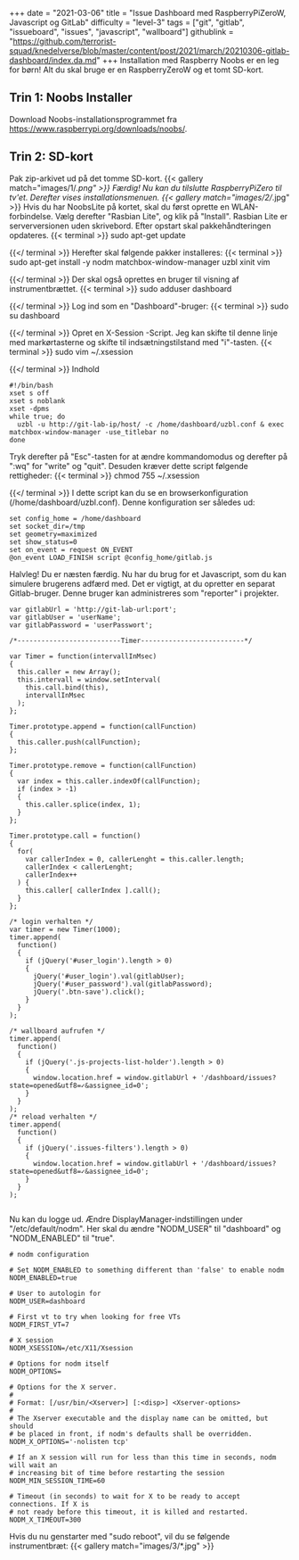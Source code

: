 +++
date = "2021-03-06"
title = "Issue Dashboard med RaspberryPiZeroW, Javascript og GitLab"
difficulty = "level-3"
tags = ["git", "gitlab", "issueboard", "issues", "javascript", "wallboard"]
githublink = "https://github.com/terrorist-squad/knedelverse/blob/master/content/post/2021/march/20210306-gitlab-dashboard/index.da.md"
+++
Installation med Raspberry Noobs er en leg for børn! Alt du skal bruge er en RaspberryZeroW og et tomt SD-kort.
## Trin 1: Noobs Installer
Download Noobs-installationsprogrammet fra https://www.raspberrypi.org/downloads/noobs/.
## Trin 2: SD-kort
Pak zip-arkivet ud på det tomme SD-kort.
{{< gallery match="images/1/*.png" >}}
Færdig! Nu kan du tilslutte RaspberryPiZero til tv'et. Derefter vises installationsmenuen.
{{< gallery match="images/2/*.jpg" >}}
Hvis du har NoobsLite på kortet, skal du først oprette en WLAN-forbindelse. Vælg derefter "Rasbian Lite", og klik på "Install". Rasbian Lite er serverversionen uden skrivebord. Efter opstart skal pakkehåndteringen opdateres.
{{< terminal >}}
sudo apt-get update

{{</ terminal >}}
Herefter skal følgende pakker installeres:
{{< terminal >}}
sudo apt-get install -y nodm matchbox-window-manager uzbl xinit vim

{{</ terminal >}}
Der skal også oprettes en bruger til visning af instrumentbrættet.
{{< terminal >}}
sudo adduser dashboard

{{</ terminal >}}
Log ind som en "Dashboard"-bruger:
{{< terminal >}}
sudo su dashboard

{{</ terminal >}}
Opret en X-Session -Script. Jeg kan skifte til denne linje med markørtasterne og skifte til indsætningstilstand med "i"-tasten.
{{< terminal >}}
sudo vim ~/.xsession

{{</ terminal >}}
Indhold
```
#!/bin/bash 
xset s off 
xset s noblank 
xset -dpms 
while true; do 
  uzbl -u http://git-lab-ip/host/ -c /home/dashboard/uzbl.conf & exec matchbox-window-manager -use_titlebar no
done

```
Tryk derefter på "Esc"-tasten for at ændre kommandomodus og derefter på ":wq" for "write" og "quit". Desuden kræver dette script følgende rettigheder:
{{< terminal >}}
chmod 755 ~/.xsession

{{</ terminal >}}
I dette script kan du se en browserkonfiguration (/home/dashboard/uzbl.conf). Denne konfiguration ser således ud:
```
set config_home = /home/dashboard 
set socket_dir=/tmp 
set geometry=maximized 
set show_status=0 
set on_event = request ON_EVENT 
@on_event LOAD_FINISH script @config_home/gitlab.js

```
Halvleg! Du er næsten færdig. Nu har du brug for et Javascript, som du kan simulere brugerens adfærd med. Det er vigtigt, at du opretter en separat Gitlab-bruger. Denne bruger kan administreres som "reporter" i projekter.
```
var gitlabUrl = 'http://git-lab-url:port';
var gitlabUser = 'userName';
var gitlabPassword = 'userPasswort';

/*--------------------------Timer--------------------------*/

var Timer = function(intervallInMsec)
{
  this.caller = new Array();
  this.intervall = window.setInterval(
    this.call.bind(this),
    intervallInMsec
  );
};

Timer.prototype.append = function(callFunction)
{
  this.caller.push(callFunction);
};

Timer.prototype.remove = function(callFunction)
{
  var index = this.caller.indexOf(callFunction);
  if (index > -1) 
  {
    this.caller.splice(index, 1);
  }
};

Timer.prototype.call = function()
{
  for(
    var callerIndex = 0, callerLenght = this.caller.length;
    callerIndex < callerLenght;
    callerIndex++
  ) {
    this.caller[ callerIndex ].call();
  }
};

/* login verhalten */
var timer = new Timer(1000);
timer.append(
  function()
  {
    if (jQuery('#user_login').length > 0)
    {
      jQuery('#user_login').val(gitlabUser);
      jQuery('#user_password').val(gitlabPassword);
      jQuery('.btn-save').click();
    }
  }
);

/* wallboard aufrufen */
timer.append(
  function()
  {
    if (jQuery('.js-projects-list-holder').length > 0)
    {
      window.location.href = window.gitlabUrl + '/dashboard/issues?state=opened&utf8=✓&assignee_id=0';
    }
  }
);
/* reload verhalten */
timer.append(
  function()
  {
    if (jQuery('.issues-filters').length > 0)
    {
      window.location.href = window.gitlabUrl + '/dashboard/issues?state=opened&utf8=✓&assignee_id=0';
    }
  }
);


```
Nu kan du logge ud. Ændre DisplayManager-indstillingen under "/etc/default/nodm". Her skal du ændre "NODM_USER" til "dashboard" og "NODM_ENABLED" til "true".
```
# nodm configuration

# Set NODM_ENABLED to something different than 'false' to enable nodm
NODM_ENABLED=true

# User to autologin for
NODM_USER=dashboard

# First vt to try when looking for free VTs
NODM_FIRST_VT=7

# X session
NODM_XSESSION=/etc/X11/Xsession

# Options for nodm itself
NODM_OPTIONS=

# Options for the X server.
#
# Format: [/usr/bin/<Xserver>] [:<disp>] <Xserver-options>
#
# The Xserver executable and the display name can be omitted, but should
# be placed in front, if nodm's defaults shall be overridden.
NODM_X_OPTIONS='-nolisten tcp'

# If an X session will run for less than this time in seconds, nodm will wait an
# increasing bit of time before restarting the session
NODM_MIN_SESSION_TIME=60

# Timeout (in seconds) to wait for X to be ready to accept connections. If X is
# not ready before this timeout, it is killed and restarted.
NODM_X_TIMEOUT=300

```
Hvis du nu genstarter med "sudo reboot", vil du se følgende instrumentbræt:
{{< gallery match="images/3/*.jpg" >}}
